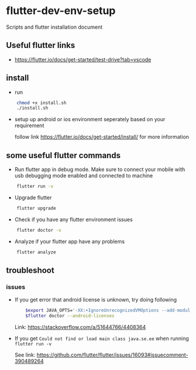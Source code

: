 # flutter-dev-env-setup

Scripts and flutter installation document

## Useful flutter links

- <https://flutter.io/docs/get-started/test-drive?tab=vscode>

## install

- run

```bash
    chmod +x install.sh
    ./install.sh
```

- setup up android or ios environment seperately based on your requirement

    follow link <https://flutter.io/docs/get-started/install/> for more information


## some useful flutter commands  

- Run flutter app in debug mode. Make sure to connect your mobile with usb debugging mode enabled and connected to machine

```bash
    flutter run -v
```

- Upgrade flutter

```bash
    flutter upgrade
```

- Check if you have any flutter environment issues

```bash
    flutter doctor -v
```

- Analyze if your flutter app have any problems

```bash
    flutter analyze
```

## troubleshoot

### issues

- If you get error that android license is unknown, try doing following

    ```bash
        $export JAVA_OPTS='-XX:+IgnoreUnrecognizedVMOptions --add-modules java.se.ee'
        $flutter doctor --android-licenses
    ```

    Link: <https://stackoverflow.com/a/51644766/4408364>

- If you get `Could not find or load main class java.se.ee` when running `flutter run -v`

    See link: <https://github.com/flutter/flutter/issues/16093#issuecomment-390489264>